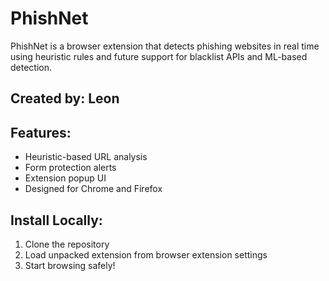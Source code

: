 # PhishNet

PhishNet is a browser extension that detects phishing websites in real time using heuristic rules and future support for blacklist APIs and ML-based detection.

## Created by: Leon

## Features:
- Heuristic-based URL analysis
- Form protection alerts
- Extension popup UI
- Designed for Chrome and Firefox

## Install Locally:
1. Clone the repository
2. Load unpacked extension from browser extension settings
3. Start browsing safely!
